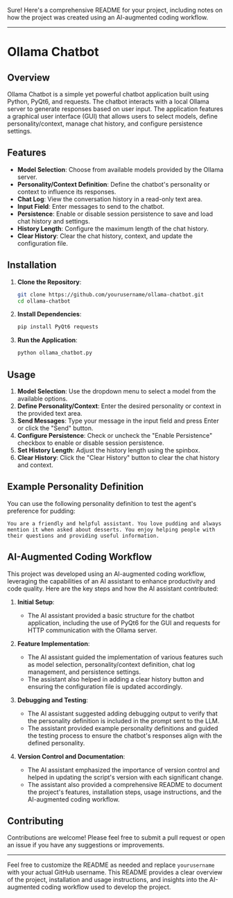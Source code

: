 Sure! Here's a comprehensive README for your project, including notes on how the project was created using an AI-augmented coding workflow.

---

# Ollama Chatbot

## Overview

Ollama Chatbot is a simple yet powerful chatbot application built using Python, PyQt6, and requests. The chatbot interacts with a local Ollama server to generate responses based on user input. The application features a graphical user interface (GUI) that allows users to select models, define personality/context, manage chat history, and configure persistence settings.

## Features

- **Model Selection**: Choose from available models provided by the Ollama server.
- **Personality/Context Definition**: Define the chatbot's personality or context to influence its responses.
- **Chat Log**: View the conversation history in a read-only text area.
- **Input Field**: Enter messages to send to the chatbot.
- **Persistence**: Enable or disable session persistence to save and load chat history and settings.
- **History Length**: Configure the maximum length of the chat history.
- **Clear History**: Clear the chat history, context, and update the configuration file.

## Installation

1. **Clone the Repository**:
   ```sh
   git clone https://github.com/yourusername/ollama-chatbot.git
   cd ollama-chatbot
   ```

2. **Install Dependencies**:
   ```sh
   pip install PyQt6 requests
   ```

3. **Run the Application**:
   ```sh
   python ollama_chatbot.py
   ```

## Usage

1. **Model Selection**: Use the dropdown menu to select a model from the available options.
2. **Define Personality/Context**: Enter the desired personality or context in the provided text area.
3. **Send Messages**: Type your message in the input field and press Enter or click the "Send" button.
4. **Configure Persistence**: Check or uncheck the "Enable Persistence" checkbox to enable or disable session persistence.
5. **Set History Length**: Adjust the history length using the spinbox.
6. **Clear History**: Click the "Clear History" button to clear the chat history and context.

## Example Personality Definition

You can use the following personality definition to test the agent's preference for pudding:

```
You are a friendly and helpful assistant. You love pudding and always mention it when asked about desserts. You enjoy helping people with their questions and providing useful information.
```

## AI-Augmented Coding Workflow

This project was developed using an AI-augmented coding workflow, leveraging the capabilities of an AI assistant to enhance productivity and code quality. Here are the key steps and how the AI assistant contributed:

1. **Initial Setup**:
   - The AI assistant provided a basic structure for the chatbot application, including the use of PyQt6 for the GUI and requests for HTTP communication with the Ollama server.

2. **Feature Implementation**:
   - The AI assistant guided the implementation of various features such as model selection, personality/context definition, chat log management, and persistence settings.
   - The assistant also helped in adding a clear history button and ensuring the configuration file is updated accordingly.

3. **Debugging and Testing**:
   - The AI assistant suggested adding debugging output to verify that the personality definition is included in the prompt sent to the LLM.
   - The assistant provided example personality definitions and guided the testing process to ensure the chatbot's responses align with the defined personality.

4. **Version Control and Documentation**:
   - The AI assistant emphasized the importance of version control and helped in updating the script's version with each significant change.
   - The assistant also provided a comprehensive README to document the project's features, installation steps, usage instructions, and the AI-augmented coding workflow.

## Contributing

Contributions are welcome! Please feel free to submit a pull request or open an issue if you have any suggestions or improvements.


---

Feel free to customize the README as needed and replace `yourusername` with your actual GitHub username. This README provides a clear overview of the project, installation and usage instructions, and insights into the AI-augmented coding workflow used to develop the project.
